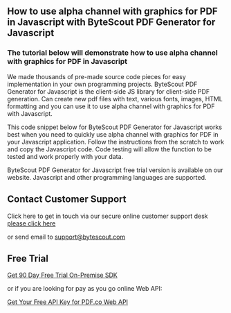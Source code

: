 ## How to use alpha channel with graphics for PDF in Javascript with ByteScout PDF Generator for Javascript

### The tutorial below will demonstrate how to use alpha channel with graphics for PDF in Javascript

We made thousands of pre-made source code pieces for easy implementation in your own programming projects. ByteScout PDF Generator for Javascript is the client-side JS library for client-side PDF generation. Can create new pdf files with text, various fonts, images, HTML formatting and you can use it to use alpha channel with graphics for PDF with Javascript.

This code snippet below for ByteScout PDF Generator for Javascript works best when you need to quickly use alpha channel with graphics for PDF in your Javascript application. Follow the instructions from the scratch to work and copy the Javascript code. Code testing will allow the function to be tested and work properly with your data.

ByteScout PDF Generator for Javascript free trial version is available on our website. Javascript and other programming languages are supported.

## Contact Customer Support

Click here to get in touch via our secure online customer support desk [please click here](https://bytescout.zendesk.com/hc/en-us/requests/new?subject=ByteScout%20PDF%20Generator%20for%20Javascript%20Question)

or send email to [support@bytescout.com](mailto:support@bytescout.com?subject=ByteScout%20PDF%20Generator%20for%20Javascript%20Question) 

## Free Trial

[Get 90 Day Free Trial On-Premise SDK](https://bytescout.com/download/web-installer?utm_source=github-readme)

or if you are looking for pay as you go online Web API:

[Get Your Free API Key for PDF.co Web API](https://pdf.co/documentation/api?utm_source=github-readme)